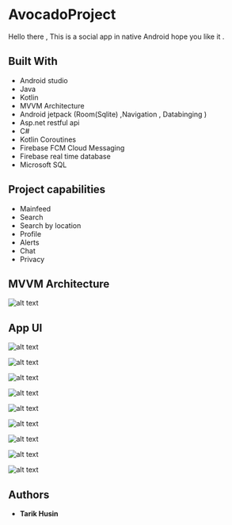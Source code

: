 # AvocadoProject


Hello there ,
This is a social app in native Android hope you like it .

## Built With

* Android studio 
* Java
* Kotlin
* MVVM Architecture
* Android jetpack (Room(Sqlite) ,Navigation , Databinging )
* Asp.net restful api
* C#
* Kotlin Coroutines
* Firebase FCM Cloud Messaging
* Firebase real time database
* Microsoft SQL



## Project capabilities
* Mainfeed
* Search
* Search by location
* Profile
* Alerts
* Chat
* Privacy





## MVVM Architecture
![alt text](https://developer.android.com/topic/libraries/architecture/images/final-architecture.png)


## App UI
![alt text](https://g.top4top.io/p_1501mjamb1.png)

![alt text](https://k.top4top.io/p_1501wsan17.png)

![alt text](https://i.top4top.io/p_1501x4n215.png)

![alt text](https://e.top4top.io/p_15015by651.png)

![alt text](https://f.top4top.io/p_15017fiq22.png)

![alt text](https://g.top4top.io/p_15017tlf83.png)

![alt text](https://h.top4top.io/p_1501xe4ii4.png)

![alt text](https://j.top4top.io/p_1501xmnfb6.png)

![alt text](https://l.top4top.io/p_1501h9x468.png)


## Authors

* **Tarik Husin** 
